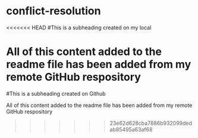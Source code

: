 # conflict-resolution

<<<<<<< HEAD
#This is a subheading created on my local

All of this content added to the readme file has been added from my remote GitHub respository
=======
#This is a subheading created on Github

All of this content added to the readme file has been added from my remote GitHub respository
>>>>>>> 23e62d628cba7886b932099dedab85495a63af68

